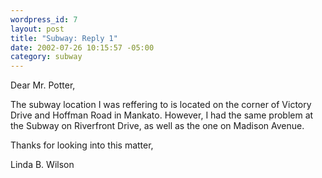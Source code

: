 ```yaml
--- 
wordpress_id: 7
layout: post
title: "Subway: Reply 1"
date: 2002-07-26 10:15:57 -05:00
category: subway
---
```

Dear Mr. Potter,

The subway location I was reffering to is located on the corner of Victory Drive and Hoffman Road in Mankato. However, I had the same problem at the Subway on Riverfront Drive, as well as the one on Madison Avenue.

Thanks for looking into this matter,

Linda B. Wilson
